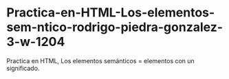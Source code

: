 # Practica-en-HTML-Los-elementos-sem-ntico-rodrigo-piedra-gonzalez-3-w-1204
Practica en HTML, Los elementos semánticos = elementos con un significado.

